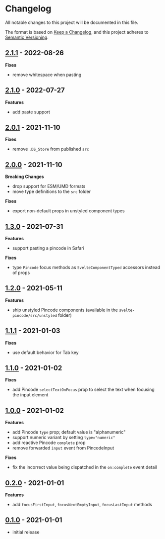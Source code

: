 # Changelog

All notable changes to this project will be documented in this file.

The format is based on [Keep a Changelog](https://keepachangelog.com/en/1.0.0/),
and this project adheres to [Semantic Versioning](https://semver.org/spec/v2.0.0.html).

<!-- ## Unreleased -->

## [2.1.1](https://github.com/metonym/svelte-pincode/releases/tag/v2.1.1) - 2022-08-26

**Fixes**

- remove whitespace when pasting

## [2.1.0](https://github.com/metonym/svelte-pincode/releases/tag/v2.1.0) - 2022-07-27

**Features**

- add paste support

## [2.0.1](https://github.com/metonym/svelte-pincode/releases/tag/v2.0.1) - 2021-11-10

**Fixes**

- remove `.DS_Store` from published `src`

## [2.0.0](https://github.com/metonym/svelte-pincode/releases/tag/v2.0.0) - 2021-11-10

**Breaking Changes**

- drop support for ESM/UMD formats
- move type definitions to the `src` folder

**Fixes**

- export non-default props in unstyled component types

## [1.3.0](https://github.com/metonym/svelte-pincode/releases/tag/v1.3.0) - 2021-07-31

**Features**

- support pasting a pincode in Safari

**Fixes**

- type `Pincode` focus methods as `SvelteComponentTyped` accessors instead of props

## [1.2.0](https://github.com/metonym/svelte-pincode/releases/tag/v1.2.0) - 2021-05-11

**Features**

- ship unstyled Pincode components (available in the `svelte-pincode/src/unstyled` folder)

## [1.1.1](https://github.com/metonym/svelte-pincode/releases/tag/v1.1.1) - 2021-01-03

**Fixes**

- use default behavior for Tab key

## [1.1.0](https://github.com/metonym/svelte-pincode/releases/tag/v1.1.0) - 2021-01-02

**Fixes**

- add Pincode `selectTextOnFocus` prop to select the text when focusing the input element

## [1.0.0](https://github.com/metonym/svelte-pincode/releases/tag/v1.0.0) - 2021-01-02

**Features**

- add Pincode `type` prop; default value is "alphanumeric"
- support numeric variant by setting `type="numeric"`
- add reactive Pincode `complete` prop
- remove forwarded `input` event from PincodeInput

**Fixes**

- fix the incorrect value being dispatched in the `on:complete` event detail

## [0.2.0](https://github.com/metonym/svelte-pincode/releases/tag/v0.2.0) - 2021-01-01

**Features**

- add `focusFirstInput`, `focusNextEmptyInput`, `focusLastInput` methods

## [0.1.0](https://github.com/metonym/svelte-pincode/releases/tag/v0.1.0) - 2021-01-01

- initial release

